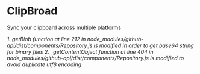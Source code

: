 # ClipBroad
 Sync your clipboard across multiple platforms

*1. getBlob function at line 212 in node_modules/github-api/dist/components/Repository.js is modified in order to get base64 string for binary files*
*2. _getContentObject function at line 404 in node_modules/github-api/dist/components/Repository.js is modified to avoid duplicate utf8 encoding*